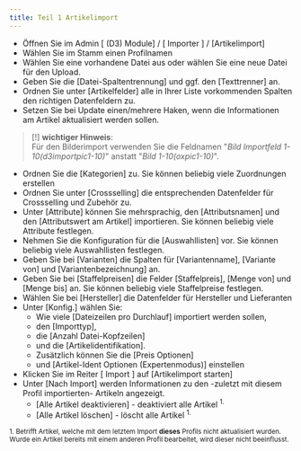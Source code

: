 ```yaml
---
title: Teil 1 Artikelimport
---
```


- Öffnen Sie im Admin [ (D3) Module] / [ Importer ] / [Artikelimport] 
- Wählen Sie im Stamm einen Profilnamen 
- Wählen Sie eine vorhandene Datei aus oder wählen Sie eine neue Datei für den Upload.
- Geben Sie die [Datei-Spaltentrennung] und ggf. den [Texttrenner] an. 
- Ordnen Sie unter [Artikelfelder] alle in Ihrer Liste vorkommenden Spalten den richtigen Datenfeldern zu.
- Setzen Sie bei Update einen/mehrere Haken, wenn die Informationen am Artikel aktualisiert werden sollen.
> [!] **wichtiger Hinweis**:  
> Für den Bilderimport verwenden Sie die Feldnamen "_Bild Importfeld 1-10(d3importpic1-10)_" anstatt "_Bild 1-10(oxpic1-10)_". 
- Ordnen Sie die [Kategorien] zu. Sie können beliebig viele Zuordnungen erstellen 
- Ordnen Sie unter [Crossselling] die entsprechenden Datenfelder für Crossselling und Zubehör zu. 
- Unter [Attribute] können Sie mehrsprachig, den [Attributsnamen] und den [Attributswert am Artikel] importieren. Sie können beliebig viele Attribute festlegen. 
- Nehmen Sie die Konfiguration für die [Auswahllisten] vor. Sie können beliebig viele Auswahllisten festlegen.
- Geben Sie bei [Varianten] die Spalten für [Variantenname], [Variante von] und [Variantenbezeichnung] an. 
- Geben Sie bei [Staffelpreisen] die Felder [Staffelpreis], [Menge von] und [Menge bis] an. Sie können beliebig viele Staffelpreise festlegen. 
- Wählen Sie bei [Hersteller] die Datenfelder für Hersteller und Lieferanten 
- Unter [Konfig.] wählen Sie: 
  - Wie viele [Dateizeilen pro Durchlauf] importiert werden sollen, 
  - den [Importtyp], 
  - die [Anzahl Datei-Kopfzeilen] 
  - und die [Artikelidentifikation]. 
  - Zusätzlich können Sie die [Preis Optionen] 
  - und [Artikel-Ident Optionen (Expertenmodus)] einstellen
- Klicken Sie im Reiter [ Import ] auf [Artikelimport starten]  
- Unter [Nach Import] werden Informationen zu den -zuletzt mit diesem Profil importierten- Artikeln angezeigt.
  - [Alle Artikel deaktivieren] - deaktiviert alle Artikel <sup>1.</sup>
  - [Alle Artikel löschen] - löscht alle Artikel <sup>1.</sup>  
  
<sup>1. Betrifft Artikel, welche mit dem letztem Import **dieses** Profils nicht aktualisiert wurden.  
Wurde ein Artikel bereits mit einem anderen Profil bearbeitet, wird dieser nicht beeinflusst.</sup>
